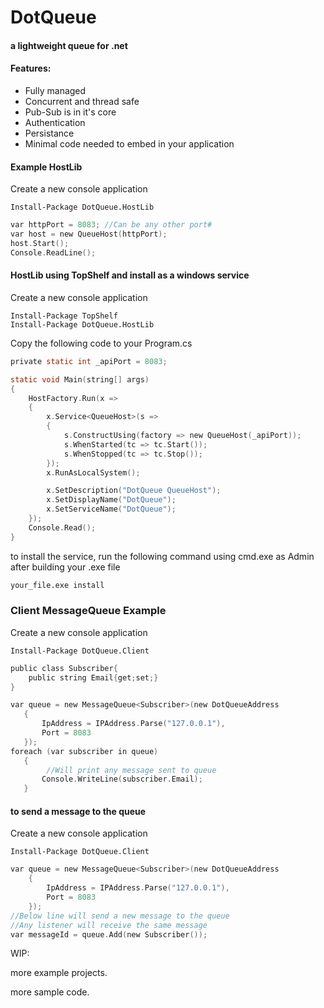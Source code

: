 # DotQueue

#### a lightweight queue for .net

#### Features:
- Fully managed
- Concurrent and thread safe
- Pub-Sub is in it's core
- Authentication
- Persistance
- Minimal code needed to embed in your application

#### Example HostLib

Create a new console application
```
Install-Package DotQueue.HostLib
```

```c
var httpPort = 8083; //Can be any other port#
var host = new QueueHost(httpPort);
host.Start();
Console.ReadLine();
```

#### HostLib using TopShelf and install as a windows service
Create a new console application
```
Install-Package TopShelf
Install-Package DotQueue.HostLib
```
Copy the following code to your Program.cs
```c
private static int _apiPort = 8083;

static void Main(string[] args)
{
    HostFactory.Run(x =>
    {
        x.Service<QueueHost>(s =>
        {
            s.ConstructUsing(factory => new QueueHost(_apiPort));
            s.WhenStarted(tc => tc.Start());
            s.WhenStopped(tc => tc.Stop());
        });
        x.RunAsLocalSystem();

        x.SetDescription("DotQueue QueueHost");
        x.SetDisplayName("DotQueue");
        x.SetServiceName("DotQueue");
    });
    Console.Read();
}
```
	
to install the service, run the following command using cmd.exe as Admin after building your .exe file

```bash
your_file.exe install
```

### Client MessageQueue Example

Create a new console application

```
Install-Package DotQueue.Client
```

```c
public class Subscriber{
	public string Email{get;set;}
}
```
```c
var queue = new MessageQueue<Subscriber>(new DotQueueAddress
   {
       IpAddress = IPAddress.Parse("127.0.0.1"),
       Port = 8083
   });
foreach (var subscriber in queue)
   {
		//Will print any message sent to queue
       Console.WriteLine(subscriber.Email);
   }
```
#### to send a message to the queue


Create a new console application

```
Install-Package DotQueue.Client
```

```c
var queue = new MessageQueue<Subscriber>(new DotQueueAddress
    {
        IpAddress = IPAddress.Parse("127.0.0.1"),
        Port = 8083
    });
//Below line will send a new message to the queue
//Any listener will receive the same message
var messageId = queue.Add(new Subscriber());
```

WIP:

more example projects.

more sample code.